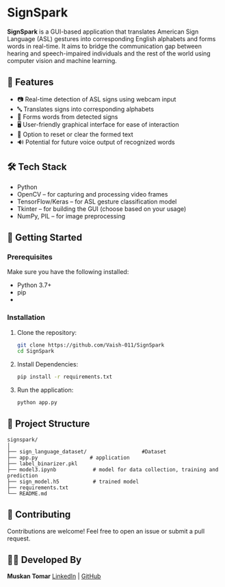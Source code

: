 
# SignSpark

**SignSpark** is a GUI-based application that translates American Sign Language (ASL) gestures into corresponding English alphabets and forms words in real-time. It aims to bridge the communication gap between hearing and speech-impaired individuals and the rest of the world using computer vision and machine learning.

## 🧠 Features

- 📷 Real-time detection of ASL signs using webcam input  
- 🔤 Translates signs into corresponding alphabets  
- 📝 Forms words from detected signs  
- 🖥️ User-friendly graphical interface for ease of interaction  
- 💾 Option to reset or clear the formed text  
- 🔊 Potential for future voice output of recognized words  

## 🛠️ Tech Stack

- Python  
- OpenCV – for capturing and processing video frames  
- TensorFlow/Keras – for ASL gesture classification model  
- Tkinter – for building the GUI (choose based on your usage)  
- NumPy, PIL – for image preprocessing  

## 🚀 Getting Started

### Prerequisites

Make sure you have the following installed:

- Python 3.7+  
- pip
- 
### Installation

1. Clone the repository:
   ```bash
   git clone https://github.com/Vaish-011/SignSpark
   cd SignSpark
    ```

2. Install Dependencies:

    ```bash
    pip install -r requirements.txt
    ```

3. Run the application:

   ```bash
   python app.py
   ```

## 📁 Project Structure

```
signspark/
│
├── sign_language_dataset/                  #Dataset
├── app.py                 # application
├── label_binarizer.pkl     
├── model3.ipynb            # model for data collection, training and prediction
├── sign_model.h5           # trained model 
├── requirements.txt
└── README.md
```


## 🤝 Contributing

Contributions are welcome! Feel free to open an issue or submit a pull request.


## 👩‍💻 Developed By

**Muskan Tomar**
[LinkedIn](https://www.linkedin.com/in/muskan-tomar) | [GitHub](https://github.com/your-username)

